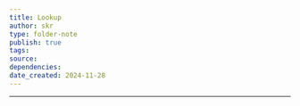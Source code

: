 ```yaml
---
title: Lookup
author: skr
type: folder-note
publish: true
tags: 
source: 
dependencies: 
date_created: 2024-11-28
---
```

---